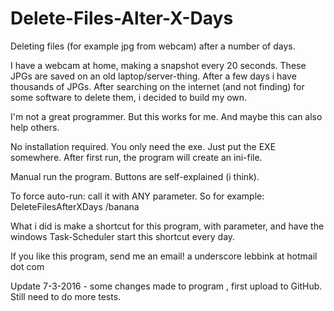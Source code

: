 # Delete-Files-Alter-X-Days
Deleting files (for example jpg from webcam) after a number of days.

I have a webcam at home, making a snapshot every 20 seconds. These JPGs are saved on an old laptop/server-thing. After a few days i have thousands of JPGs.
After searching on the internet (and not finding) for some software to delete them, i decided to build my own.

I'm not a great programmer. But this works for me. And maybe this can also help others.

No installation required. You only need the exe. Just put the EXE somewhere. 
After first run, the program will create an ini-file.

Manual run the program. Buttons are self-explained (i think).

To force auto-run: call it with ANY parameter. So for example:
DeleteFilesAfterXDays /banana

What i did is make a shortcut for this program, with parameter, and have the windows Task-Scheduler start this shortcut every day.

If you like this program, send me an email! a underscore lebbink at hotmail dot com

Update 7-3-2016 - some changes made to program , first upload to GitHub. Still need to do more tests.


